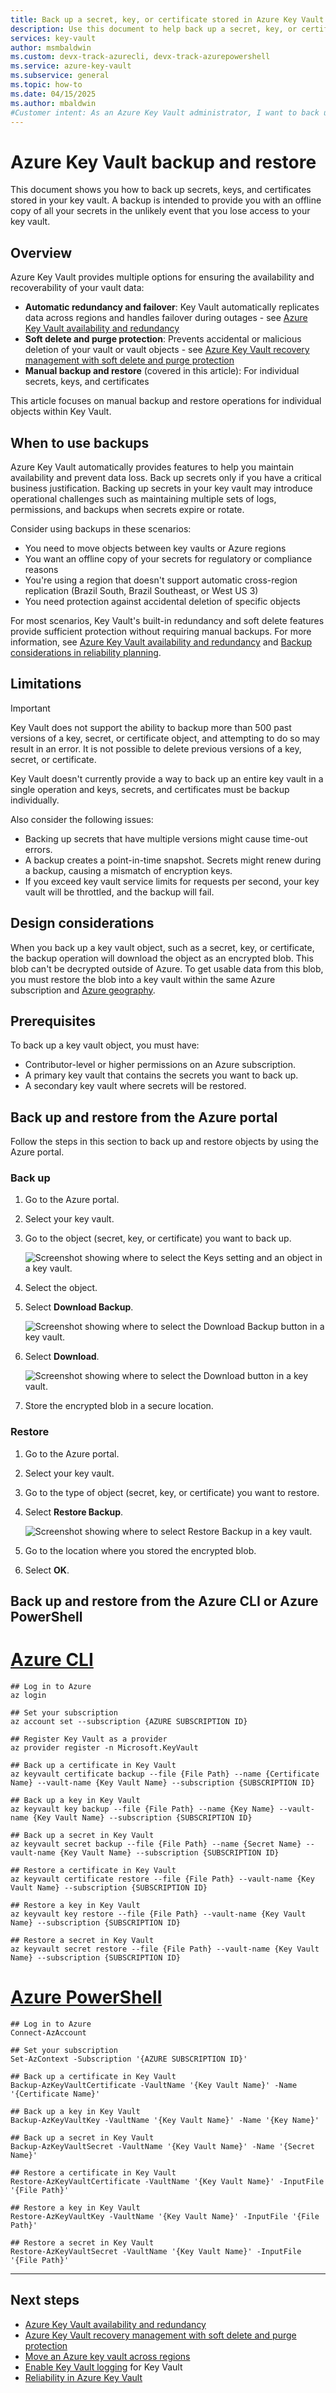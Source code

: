 ```yaml
---
title: Back up a secret, key, or certificate stored in Azure Key Vault | Microsoft Docs
description: Use this document to help back up a secret, key, or certificate stored in Azure Key Vault.
services: key-vault
author: msmbaldwin
ms.custom: devx-track-azurecli, devx-track-azurepowershell
ms.service: azure-key-vault
ms.subservice: general
ms.topic: how-to
ms.date: 04/15/2025
ms.author: mbaldwin
#Customer intent: As an Azure Key Vault administrator, I want to back up a secret, key, or certificate in my key vault.
---
```

# Azure Key Vault backup and restore

This document shows you how to back up secrets, keys, and certificates stored in your key vault. A backup is intended to provide you with an offline copy of all your secrets in the unlikely event that you lose access to your key vault.

## Overview

Azure Key Vault provides multiple options for ensuring the availability and recoverability of your vault data:

- **Automatic redundancy and failover**: Key Vault automatically replicates data across regions and handles failover during outages - see [Azure Key Vault availability and redundancy](disaster-recovery-guidance.md)
- **Soft delete and purge protection**: Prevents accidental or malicious deletion of your vault or vault objects - see [Azure Key Vault recovery management with soft delete and purge protection](key-vault-recovery.md)
- **Manual backup and restore** (covered in this article): For individual secrets, keys, and certificates

This article focuses on manual backup and restore operations for individual objects within Key Vault.

## When to use backups

Azure Key Vault automatically provides features to help you maintain availability and prevent data loss. Back up secrets only if you have a critical business justification. Backing up secrets in your key vault may introduce operational challenges such as maintaining multiple sets of logs, permissions, and backups when secrets expire or rotate.

Consider using backups in these scenarios:
- You need to move objects between key vaults or Azure regions
- You want an offline copy of your secrets for regulatory or compliance reasons
- You're using a region that doesn't support automatic cross-region replication (Brazil South, Brazil Southeast, or West US 3)
- You need protection against accidental deletion of specific objects

For most scenarios, Key Vault's built-in redundancy and soft delete features provide sufficient protection without requiring manual backups. For more information, see [Azure Key Vault availability and redundancy](disaster-recovery-guidance.md) and [Backup considerations in reliability planning](/azure/reliability/reliability-key-vault#backups).

## Limitations

> [!IMPORTANT]
> Key Vault does not support the ability to backup more than 500 past versions of a key, secret, or certificate object, and attempting to do so may result in an error. It is not possible to delete previous versions of a key, secret, or certificate.

Key Vault doesn't currently provide a way to back up an entire key vault in a single operation and keys, secrets, and certificates must be backup individually.

Also consider the following issues:

* Backing up secrets that have multiple versions might cause time-out errors.
* A backup creates a point-in-time snapshot. Secrets might renew during a backup, causing a mismatch of encryption keys.
* If you exceed key vault service limits for requests per second, your key vault will be throttled, and the backup will fail.

## Design considerations

When you back up a key vault object, such as a secret, key, or certificate, the backup operation will download the object as an encrypted blob. This blob can't be decrypted outside of Azure. To get usable data from this blob, you must restore the blob into a key vault within the same Azure subscription and [Azure geography](https://azure.microsoft.com/global-infrastructure/geographies/).

## Prerequisites

To back up a key vault object, you must have: 

* Contributor-level or higher permissions on an Azure subscription.
* A primary key vault that contains the secrets you want to back up.
* A secondary key vault where secrets will be restored.

## Back up and restore from the Azure portal

Follow the steps in this section to back up and restore objects by using the Azure portal.

### Back up

1. Go to the Azure portal.
2. Select your key vault.
3. Go to the object (secret, key, or certificate) you want to back up.

    ![Screenshot showing where to select the Keys setting and an object in a key vault.](../media/backup-1.png)

4. Select the object.
5. Select **Download Backup**.

    ![Screenshot showing where to select the Download Backup button in a key vault.](../media/backup-2.png)
    
6. Select **Download**.

    ![Screenshot showing where to select the Download button in a key vault.](../media/backup-3.png)
    
7. Store the encrypted blob in a secure location.

### Restore

1. Go to the Azure portal.
2. Select your key vault.
3. Go to the type of object (secret, key, or certificate) you want to restore.
4. Select **Restore Backup**.

    ![Screenshot showing where to select Restore Backup in a key vault.](../media/backup-4.png)
    
5. Go to the location where you stored the encrypted blob.
6. Select **OK**.

## Back up and restore from the Azure CLI or Azure PowerShell

# [Azure CLI](#tab/azure-cli)
```azurecli
## Log in to Azure
az login

## Set your subscription
az account set --subscription {AZURE SUBSCRIPTION ID}

## Register Key Vault as a provider
az provider register -n Microsoft.KeyVault

## Back up a certificate in Key Vault
az keyvault certificate backup --file {File Path} --name {Certificate Name} --vault-name {Key Vault Name} --subscription {SUBSCRIPTION ID}

## Back up a key in Key Vault
az keyvault key backup --file {File Path} --name {Key Name} --vault-name {Key Vault Name} --subscription {SUBSCRIPTION ID}

## Back up a secret in Key Vault
az keyvault secret backup --file {File Path} --name {Secret Name} --vault-name {Key Vault Name} --subscription {SUBSCRIPTION ID}

## Restore a certificate in Key Vault
az keyvault certificate restore --file {File Path} --vault-name {Key Vault Name} --subscription {SUBSCRIPTION ID}

## Restore a key in Key Vault
az keyvault key restore --file {File Path} --vault-name {Key Vault Name} --subscription {SUBSCRIPTION ID}

## Restore a secret in Key Vault
az keyvault secret restore --file {File Path} --vault-name {Key Vault Name} --subscription {SUBSCRIPTION ID}
```
# [Azure PowerShell](#tab/powershell)

```azurepowershell
## Log in to Azure
Connect-AzAccount

## Set your subscription
Set-AzContext -Subscription '{AZURE SUBSCRIPTION ID}'

## Back up a certificate in Key Vault
Backup-AzKeyVaultCertificate -VaultName '{Key Vault Name}' -Name '{Certificate Name}'

## Back up a key in Key Vault
Backup-AzKeyVaultKey -VaultName '{Key Vault Name}' -Name '{Key Name}'

## Back up a secret in Key Vault
Backup-AzKeyVaultSecret -VaultName '{Key Vault Name}' -Name '{Secret Name}'

## Restore a certificate in Key Vault
Restore-AzKeyVaultCertificate -VaultName '{Key Vault Name}' -InputFile '{File Path}'

## Restore a key in Key Vault
Restore-AzKeyVaultKey -VaultName '{Key Vault Name}' -InputFile '{File Path}'

## Restore a secret in Key Vault
Restore-AzKeyVaultSecret -VaultName '{Key Vault Name}' -InputFile '{File Path}'
```
---

## Next steps

- [Azure Key Vault availability and redundancy](disaster-recovery-guidance.md)
- [Azure Key Vault recovery management with soft delete and purge protection](key-vault-recovery.md)
- [Move an Azure key vault across regions](move-region.md)
- [Enable Key Vault logging](howto-logging.md) for Key Vault
- [Reliability in Azure Key Vault](/azure/reliability/reliability-key-vault)
